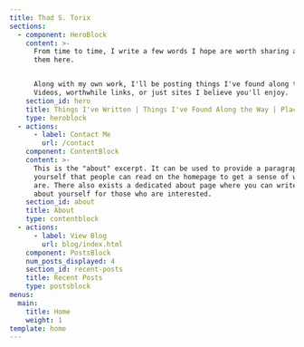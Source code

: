 ```yaml
---
title: Thad S. Torix
sections:
  - component: HeroBlock
    content: >-
      From time to time, I write a few words I hope are worth sharing and post
      them here.


      Along with my own work, I'll be posting things I've found along the way:
      Videos, worthwhile links, or just sites I believe you'll enjoy.
    section_id: hero
    title: Things I've Written | Things I've Found Along the Way | Places I've Been
    type: heroblock
  - actions:
      - label: Contact Me
        url: /contact
    component: ContentBlock
    content: >-
      This is the "about" excerpt. It can be used to provide a paragraph about
      yourself that people can read on the homepage to get a sense of who you
      are. There also exists a dedicated about page where you can write more
      about yourself for those who are interested.
    section_id: about
    title: About
    type: contentblock
  - actions:
      - label: View Blog
        url: blog/index.html
    component: PostsBlock
    num_posts_displayed: 4
    section_id: recent-posts
    title: Recent Posts
    type: postsblock
menus:
  main:
    title: Home
    weight: 1
template: home
---
```


